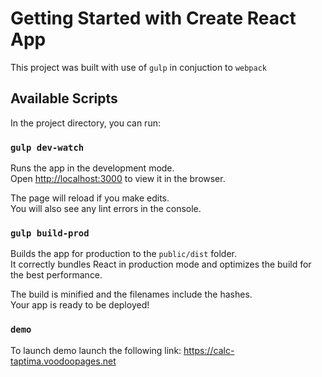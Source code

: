# Getting Started with Create React App

This project was built with use of `gulp` in conjuction to `webpack`

## Available Scripts

In the project directory, you can run:

### `gulp dev-watch`

Runs the app in the development mode.\
Open [http://localhost:3000](http://localhost:3000) to view it in the browser.

The page will reload if you make edits.\
You will also see any lint errors in the console.

### `gulp build-prod`

Builds the app for production to the `public/dist` folder.\
It correctly bundles React in production mode and optimizes the build for the best performance.

The build is minified and the filenames include the hashes.\
Your app is ready to be deployed!

### `demo`
To launch demo launch the following link: https://calc-taptima.voodoopages.net